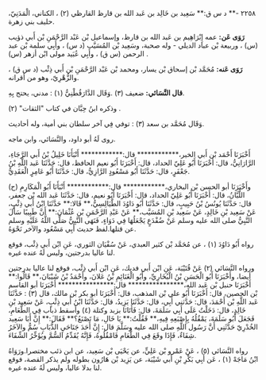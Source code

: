 ٢٢٥٨ -** د س ق:** سَعِيد بن خَالِد بن عَبد الله بن قارظ القارظي (٢) ، الكناني، الْمَدَنِيّ، حليف بني زهرة.

**رَوَى عَن:** عمه إِبْرَاهِيم بن عَبد الله بن قارظ، وإسماعيل بْن عَبْد الرَّحْمَنِ بْن أَبي ذؤيب (س) ، وربيعة بْن عباد الديلي - وله صحبة، وسَعِيد بْن المُسَيَّب (د س) ، وأَبِي سلمة بْن عبد الرحمن (س ق) ، وأَبِي عُبَيد مولى ابْن أزهر (س) .

**رَوَى عَنه:** مُحَمَّد بْن إسحاق بْن يسار، ومحمد بْن عَبْد الرَّحْمَنِ بْن أَبي ذِئْب (د س ق) ، والزُّهْرِيّ، وهو من أقرانه.

**قال النَّسَائي:** ضعيف (٣) .وَقَال الدَّارَقُطْنِيُّ (١) : مدني، يحتج بِهِ.

وذكره ابنُ حِبَّان في كتاب "الثقات" (٢) .

وَقَال مُحَمَّد بن سعد (٣) : توفي فِي آخر سلطان بني أمية، وله أحاديث.

روى لَهُ أبو داود، والنَّسَائي، وابن ماجه.

أَخْبَرَنَا أَحْمَد بْن أَبي الخير،************ قال:************ أَنْبَأَنَا خَلِيلُ بْنُ أَبي الرَّجَاءِ، الرَّارَانِيُّ، قال: أَخْبَرَنَا أَبُو عَلِيّ الحداد، قال: أَخْبَرَنَا أَبُو نعيم الحافظ، قال: حَدَّثَنَا عَبد اللَّهِ بْنُ جَعْفَرٍ، قال: حَدَّثَنَا أَبُو مَسْعُودٍ الرَّازِيُّ، قال: حَدَّثَنَا أَبُو عَامِرٍ الْعَقَدِيُّ.

(ح) وأَخْبَرَنَا أبو الحسن بْن البخاري،************ قال:************ أَنْبَأَنَا أَبُو الْمَكَارِمِ اللَّبَّانُ، قال: أَخْبَرَنَا أَبُو عَلِيّ الحداد، قال: أَخْبَرَنَا أَبُو نعيم، قال: حَدَّثَنَا عَبد الله بْن جعفر، قال: حَدَّثَنَا يُونُسُ بْنُ حَبِيبٍ، قال: حَدَّثَنَا أَبُو دَاوُدَ الطَّيَالِسِيُّ،** قَالا:** حَدَّثَنَا ابْنُ أَبي ذِئْبٍ، عَنْ سَعِيد بْنِ خَالِدٍ، عَنْ سَعِيد بْنِ المُسَيَّب،** عَنْ عَبْدِ الرَّحْمَنِ بْنِ عُثْمَانَ:** أَنَّ طَبِيبًا سَأَلَ النَّبِيُّ صلى الله عليه وسلم عَنْ ضُفْدَعٍ يَجْعَلُهَا فِي دَوَاءٍ، فَنَهَى النَّبِيُّ صَلَّى اللَّهُ عَلَيْهِ وسلم عن قتلها.لفظ حديث أَبِي مَسْعُود والآخر نَحْوَهُ.

رواه أَبُو دَاوُدَ (١) ، عن مُحَمَّد بْن كثير العبدي، عَنْ سُفْيَان الثوري، عَنِ ابْن أَبي ذِئْب، فوقع لنا عاليا بدرجتين، وليس لَهُ عنده غيره.

ورواه النَّسَائي (٢) عَنْ قُتَيْبَة، عَنِ ابْن أَبي فديك، عَنِ ابْن أَبي ذِئْب، فوقع لنا عاليا بدرجتين أيضا، وأَخْبَرَنَا أَبُو الْحَسَنِ بْنُ الْبُخَارِيِّ، وأَبُو الْغَنَائِمِ بْنُ عَلانَ، وأَحْمَدُ بْنُ شَيْبَانَ،** قَالُوا:** أَخْبَرَنَا حنبل بْن عَبد الله،**************** قال:**************** أَخْبَرَنَا أبو القاسم بْن الحصين، قال: أَخْبَرَنَا أَبُو علي بْن المذهب، قال: أَخْبَرَنَا أبو بكر بْن مالك، قال (٣) : حَدَّثَنَا عَبد اللَّهِ بْن أَحْمَدَ، قال: حَدَّثني أَبِي، قال: حَدَّثَنَا يَزِيدُ، قال: حَدَّثَنَا ابْنُ أَبي ذِئْبٍ، عَنْ سَعِيد بْنِ خَالِدٍ، قال: دَخَلْتُ عَلَى أَبِي سَلَمَةَ، قال: فَأَتَانَا بزبد وكتلة (٤) وأسقط ذباب فِي الطَّعَامِ، فَجَعَلَ أَبُو سَلَمَةَ، يَمْقُلُهُ بِإِصْبَعِهِ فِيهِ،** فَقُلْتُ:** يَا خَالِ، مَا تَصْنَعُ؟** فَقَالَ:** إِنَّ أَبَا سَعِيد الخُدْرِيّ حَدَّثَنِي أَنَّ رَسُول اللَّهِ صلى الله عليه وسَلَّمَ قال: إِنَّ أَحَدَ جَنَاحَيِ الذُّبَابِ سُمٌّ والآخَرُ شِفَاءٌ، فَإِذَا وقَعَ فِي الطَّعَامِ فَامْقُلُوهُ، فَإِنَّهُ يُقَدِّمُ السُّمَّ ويُؤَخِّرُ الشِّفَاءَ.

رواه النَّسَائي (٥) ، عَنْ عَمْرو بْن عَلِيٍّ، عن يَحْيَى بْن سَعِيد، عن ابن ذئب مختصرا.ورَوَاهُ ابْنُ مَاجَهْ (١) ، عَن أَبِي بَكْرِ بْنِ أَبي شَيْبَة، عن يَزِيد بْن هَارُون بطوله ولم يذكر القصة، فوقع لنا بدلا عاليا، وليس لَهُ عنده غيره.
